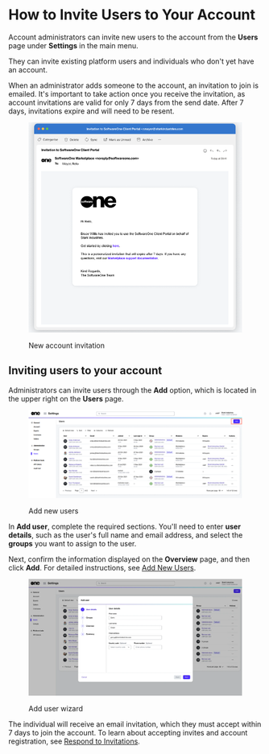 # How to Invite Users to Your Account

Account administrators can invite new users to the account from the **Users** page under **Settings** in the main menu.

They can invite existing platform users and individuals who don't yet have an account.&#x20;

When an administrator adds someone to the account, an invitation to join is emailed. It's important to take action once you receive the invitation, as account invitations are valid for only 7 days from the send date. After 7 days, invitations expire and will need to be resent.&#x20;

<figure><img src="../../../.gitbook/assets/account_invitation_email.png" alt="" width="563"><figcaption><p>New account invitation</p></figcaption></figure>

## Inviting users to your account

Administrators can invite users through the **Add** option, which is located in the upper right on the **Users** page.

<figure><img src="../../../.gitbook/assets/AddUsers (2).png" alt=""><figcaption><p>Add new users</p></figcaption></figure>

In **Add user**, complete the required sections. You'll need to enter **user details**, such as the user's full name and email address, and select the **groups** you want to assign to the user.&#x20;

Next, confirm the information displayed on the **Overview** page, and then click **Add**. For detailed instructions, see [Add New Users](../../../modules-and-features/settings/users/add-new-users.md).&#x20;

<figure><img src="../../../.gitbook/assets/image (1144).png" alt=""><figcaption><p>Add user wizard</p></figcaption></figure>

The individual will receive an email invitation, which they must accept within 7 days to join the account. To learn about accepting invites and account registration, see [Respond to Invitations](../../../modules-and-features/settings/users/respond-to-invitations.md).
